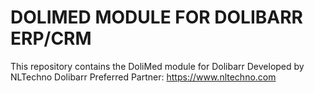 # DOLIMED MODULE FOR DOLIBARR ERP/CRM

This repository contains the DoliMed module for Dolibarr 
Developed by NLTechno Dolibarr Preferred Partner: https://www.nltechno.com
